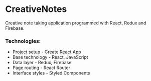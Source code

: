 # CreativeNotes

Creative note taking application programmed with React, Redux and Firebase.

### Technologies:
- Project setup - Create React App
- Base technology - React, JavaScript
- Data layer - Redux, Firebase
- Page routing - React Router
- Interface styles - Styled Components
